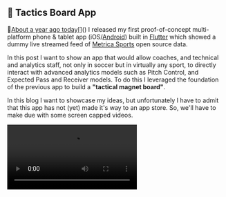 ## 📱 Tactics Board App

<div class="text-paperclip"> 📎<a href="2021/03/14/live-pitch-control.html" class="paperclip-link">About a year ago today</a>[]() I released my first proof-of-concept multi-platform phone & tablet app (iOS/<a href="https://play.google.com/store/apps/details?id=com.unravelsports.base_app" class="paperclip-link">Android</a>) built in <a href="https://flutter.dev/" class="paperclip-link">Flutter</a> which showed a dummy live streamed feed of <a href="https://github.com/metrica-sports/sample-data" class="paperclip-link">Metrica Sports</a> open source data.</div>

In this post I want to show an app that would allow coaches, and technical and analytics staff, not only in soccer but in virtually any sport, to directly interact with advanced analytics models such as Pitch Control, and Expected Pass and Receiver models. To do this I leveraged the foundation of the previous app to build a <b>"tactical magnet board"</b>.

In this blog I want to showcase my ideas, but unfortunately I have to admit that this app has not (yet) made it's way to an app store. So, we'll have to make due with some screen capped videos.

<video src="https://user-images.githubusercontent.com/169707/126715420-991ad821-9ac8-4b66-b79e-e0966e0f3a89.mp4" controls="controls" style="max-width: 730px;">
</video>
